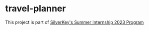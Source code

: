 # travel-planner

This project is part of [SilverKey's Summer Internship 2023 Program](https://www.silverkeytech.com/blog/p/silverkey-monitor/silverkey-summer-internship-2023)
